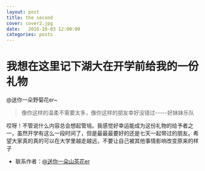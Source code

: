 ```yaml
---
layout: post
title: the second
cover: cover2.jpg
date:   2016-10-03 12:00:00
categories: posts
---
```

# 我想在这里记下湖大在开学前给我的一份礼物
@送你一朵野菊花er~
>像你这样的温柔不需要太多，像你这样的朋友幸好没错过-----好妹妹乐队

哎呀！不管说什么内容总会想起管培。我感觉好幸运能成为这份礼物的给予者之一，虽然开学有这么一段时间了，但是最最最要好的还是七天一起带过的朋友。希望大家真的真的可以在大学里越走越远，不要让自己被其他事情影响改变原来的样子

- 联系作者：[@送你一朵山茶花er](761577541@qq.com)

